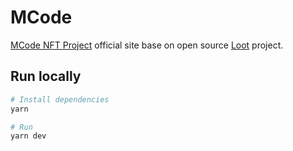 # MCode

[MCode NFT Project](https://www.mnemonic.codes/) official site base on open source [Loot](https://www.lootproject.com/) project.

## Run locally

```bash
# Install dependencies
yarn

# Run
yarn dev
```
